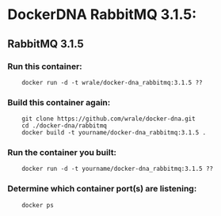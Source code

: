 
# DockerDNA RabbitMQ 3.1.5:
## RabbitMQ 3.1.5

### Run this container:

        docker run -d -t wrale/docker-dna_rabbitmq:3.1.5 ??

### Build this container again:

        git clone https://github.com/wrale/docker-dna.git
        cd ./docker-dna/rabbitmq
        docker build -t yourname/docker-dna_rabbitmq:3.1.5 .

### Run the container you built:

        docker run -d -t yourname/docker-dna_rabbitmq:3.1.5 ??

### Determine which container port(s) are listening:

        docker ps
